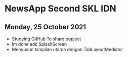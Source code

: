# NewsApp Second SKL IDN

## Monday, 25 October 2021
* Studying GitHub To share popject
* Im done add SplashScreen
* Menyusun tampilan utama dengan TabLayoutMediator
